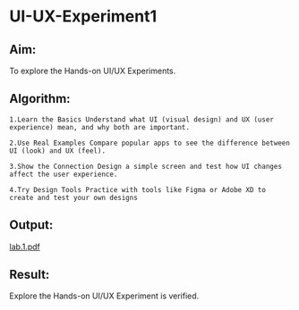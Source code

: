 # UI-UX-Experiment1

## Aim:
To explore the Hands-on UI/UX Experiments.



## Algorithm:
```
1.Learn the Basics Understand what UI (visual design) and UX (user experience) mean, and why both are important.

2.Use Real Examples Compare popular apps to see the difference between UI (look) and UX (feel).

3.Show the Connection Design a simple screen and test how UI changes affect the user experience.

4.Try Design Tools Practice with tools like Figma or Adobe XD to create and test your own designs
```

## Output:

[lab.1.pdf](https://github.com/user-attachments/files/22460023/lab.1.pdf)


## Result:

Explore the Hands-on UI/UX Experiment is verified.
